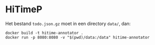# HiTimeP

Het bestand `todo.json.gz` moet in een directory `data/`, dan:
```
docker build -t hitime-annotator .
docker run -p 8080:8080 -v "$(pwd)/data:/data" hitime-annotator
```
